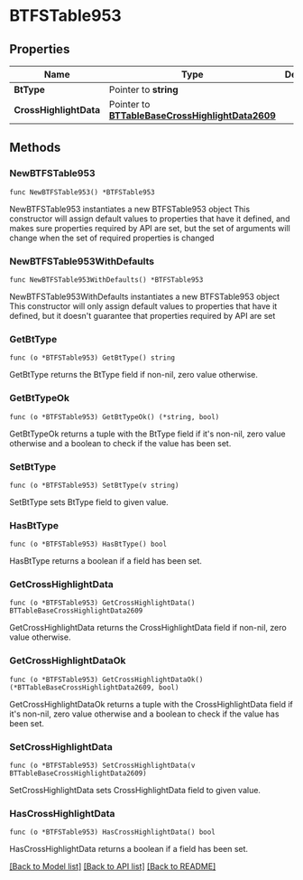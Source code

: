 # BTFSTable953

## Properties

Name | Type | Description | Notes
------------ | ------------- | ------------- | -------------
**BtType** | Pointer to **string** |  | [optional] 
**CrossHighlightData** | Pointer to [**BTTableBaseCrossHighlightData2609**](BTTableBaseCrossHighlightData-2609.md) |  | [optional] 

## Methods

### NewBTFSTable953

`func NewBTFSTable953() *BTFSTable953`

NewBTFSTable953 instantiates a new BTFSTable953 object
This constructor will assign default values to properties that have it defined,
and makes sure properties required by API are set, but the set of arguments
will change when the set of required properties is changed

### NewBTFSTable953WithDefaults

`func NewBTFSTable953WithDefaults() *BTFSTable953`

NewBTFSTable953WithDefaults instantiates a new BTFSTable953 object
This constructor will only assign default values to properties that have it defined,
but it doesn't guarantee that properties required by API are set

### GetBtType

`func (o *BTFSTable953) GetBtType() string`

GetBtType returns the BtType field if non-nil, zero value otherwise.

### GetBtTypeOk

`func (o *BTFSTable953) GetBtTypeOk() (*string, bool)`

GetBtTypeOk returns a tuple with the BtType field if it's non-nil, zero value otherwise
and a boolean to check if the value has been set.

### SetBtType

`func (o *BTFSTable953) SetBtType(v string)`

SetBtType sets BtType field to given value.

### HasBtType

`func (o *BTFSTable953) HasBtType() bool`

HasBtType returns a boolean if a field has been set.

### GetCrossHighlightData

`func (o *BTFSTable953) GetCrossHighlightData() BTTableBaseCrossHighlightData2609`

GetCrossHighlightData returns the CrossHighlightData field if non-nil, zero value otherwise.

### GetCrossHighlightDataOk

`func (o *BTFSTable953) GetCrossHighlightDataOk() (*BTTableBaseCrossHighlightData2609, bool)`

GetCrossHighlightDataOk returns a tuple with the CrossHighlightData field if it's non-nil, zero value otherwise
and a boolean to check if the value has been set.

### SetCrossHighlightData

`func (o *BTFSTable953) SetCrossHighlightData(v BTTableBaseCrossHighlightData2609)`

SetCrossHighlightData sets CrossHighlightData field to given value.

### HasCrossHighlightData

`func (o *BTFSTable953) HasCrossHighlightData() bool`

HasCrossHighlightData returns a boolean if a field has been set.


[[Back to Model list]](../README.md#documentation-for-models) [[Back to API list]](../README.md#documentation-for-api-endpoints) [[Back to README]](../README.md)


